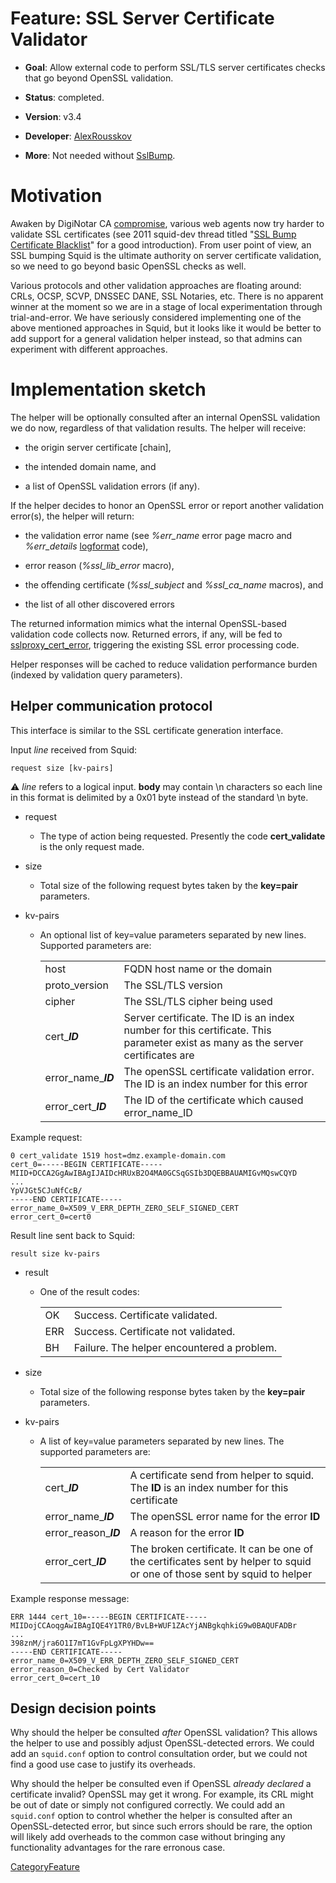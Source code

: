 # Feature: SSL Server Certificate Validator

  - **Goal**: Allow external code to perform SSL/TLS server certificates
    checks that go beyond OpenSSL validation.

  - **Status**: completed.

  - **Version**: v3.4

  - **Developer**:
    [AlexRousskov](/AlexRousskov)

  - **More**: Not needed without
    [SslBump](/Features/SslBump).

# Motivation

Awaken by DigiNotar CA
[compromise](http://blog.mozilla.org/security/2011/08/29/fraudulent-google-com-certificate/),
various web agents now try harder to validate SSL certificates (see 2011
squid-dev thread titled "[SSL Bump Certificate
Blacklist](http://comments.gmane.org/gmane.comp.web.squid.devel/16034)"
for a good introduction). From user point of view, an SSL bumping Squid
is the ultimate authority on server certificate validation, so we need
to go beyond basic OpenSSL checks as well.

Various protocols and other validation approaches are floating around:
CRLs, OCSP, SCVP, DNSSEC DANE, SSL Notaries, etc. There is no apparent
winner at the moment so we are in a stage of local experimentation
through trial-and-error. We have seriously considered implementing one
of the above mentioned approaches in Squid, but it looks like it would
be better to add support for a general validation helper instead, so
that admins can experiment with different approaches.

# Implementation sketch

The helper will be optionally consulted after an internal OpenSSL
validation we do now, regardless of that validation results. The helper
will receive:

  - the origin server certificate \[chain\],

  - the intended domain name, and

  - a list of OpenSSL validation errors (if any).

If the helper decides to honor an OpenSSL error or report another
validation error(s), the helper will return:

  - the validation error name (see *%err\_name* error page macro and
    *%err\_details*
    [logformat](http://www.squid-cache.org/Doc/config/logformat) code),

  - error reason (*%ssl\_lib\_error* macro),

  - the offending certificate (*%ssl\_subject* and *%ssl\_ca\_name*
    macros), and

  - the list of all other discovered errors

The returned information mimics what the internal OpenSSL-based
validation code collects now. Returned errors, if any, will be fed to
[sslproxy\_cert\_error](http://www.squid-cache.org/Doc/config/sslproxy_cert_error),
triggering the existing SSL error processing code.

Helper responses will be cached to reduce validation performance burden
(indexed by validation query parameters).

## Helper communication protocol

This interface is similar to the SSL certificate generation interface.

Input *line* received from Squid:

    request size [kv-pairs]

⚠️
*line* refers to a logical input. **body** may contain \\n characters so
each line in this format is delimited by a 0x01 byte instead of the
standard \\n byte.

  - request
    
      - The type of action being requested. Presently the code
        **cert\_validate** is the only request made.

  - size
    
      - Total size of the following request bytes taken by the
        **key=pair** parameters.

  - kv-pairs
    
      - An optional list of key=value parameters separated by new lines.
        Supported parameters are:
        
        |                       |                                                                                                                                 |
        | --------------------- | ------------------------------------------------------------------------------------------------------------------------------- |
        | host                  | FQDN host name or the domain                                                                                                    |
        | proto\_version        | The SSL/TLS version                                                                                                             |
        | cipher                | The SSL/TLS cipher being used                                                                                                   |
        | cert\_***ID***        | Server certificate. The ID is an index number for this certificate. This parameter exist as many as the server certificates are |
        | error\_name\_***ID*** | The openSSL certificate validation error. The ID is an index number for this error                                              |
        | error\_cert\_***ID*** | The ID of the certificate which caused error\_name\_ID                                                                          |
        

Example request:

    0 cert_validate 1519 host=dmz.example-domain.com
    cert_0=-----BEGIN CERTIFICATE-----
    MIID+DCCA2GgAwIBAgIJAIDcHRUxB2O4MA0GCSqGSIb3DQEBBAUAMIGvMQswCQYD
    ...
    YpVJGt5CJuNfCcB/
    -----END CERTIFICATE-----
    error_name_0=X509_V_ERR_DEPTH_ZERO_SELF_SIGNED_CERT
    error_cert_0=cert0

Result line sent back to Squid:

    result size kv-pairs

  - result
    
      - One of the result codes:
        
        |     |                                            |
        | --- | ------------------------------------------ |
        | OK  | Success. Certificate validated.            |
        | ERR | Success. Certificate not validated.        |
        | BH  | Failure. The helper encountered a problem. |
        

  - size
    
      - Total size of the following response bytes taken by the
        **key=pair** parameters.

  - kv-pairs
    
      - A list of key=value parameters separated by new lines. The
        supported parameters are:
        
        |                         |                                                                                                                           |
        | ----------------------- | ------------------------------------------------------------------------------------------------------------------------- |
        | cert\_***ID***          | A certificate send from helper to squid. The **ID** is an index number for this certificate                               |
        | error\_name\_***ID***   | The openSSL error name for the error **ID**                                                                               |
        | error\_reason\_***ID*** | A reason for the error **ID**                                                                                             |
        | error\_cert\_***ID***   | The broken certificate. It can be one of the certificates sent by helper to squid or one of those sent by squid to helper |
        

Example response message:

    ERR 1444 cert_10=-----BEGIN CERTIFICATE-----
    MIIDojCCAoqgAwIBAgIQE4Y1TR0/BvLB+WUF1ZAcYjANBgkqhkiG9w0BAQUFADBr
    ...
    398znM/jra6O1I7mT1GvFpLgXPYHDw==
    -----END CERTIFICATE-----
    error_name_0=X509_V_ERR_DEPTH_ZERO_SELF_SIGNED_CERT
    error_reason_0=Checked by Cert Validator
    error_cert_0=cert_10

## Design decision points

Why should the helper be consulted *after* OpenSSL validation? This
allows the helper to use and possibly adjust OpenSSL-detected errors. We
could add an `squid.conf` option to control consultation order, but we
could not find a good use case to justify its overheads.

Why should the helper be consulted even if OpenSSL *already declared* a
certificate invalid? OpenSSL may get it wrong. For example, its CRL
might be out of date or simply not configured correctly. We could add an
`squid.conf` option to control whether the helper is consulted after an
OpenSSL-detected error, but since such errors should be rare, the option
will likely add overheads to the common case without bringing any
functionality advantages for the rare erronous case.

[CategoryFeature](/CategoryFeature)
